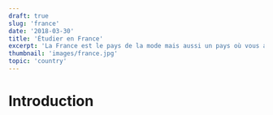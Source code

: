 ```yaml
---
draft: true
slug: 'france'
date: '2018-03-30'
title: 'Étudier en France'
excerpt: 'La France est le pays de la mode mais aussi un pays où vous allez vous sentir chez vous'
thumbnail: 'images/france.jpg'
topic: 'country'
---
```


# Introduction
